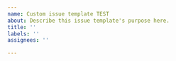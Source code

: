 ```yaml
---
name: Custom issue template TEST
about: Describe this issue template's purpose here.
title: ''
labels: ''
assignees: ''

---
```



